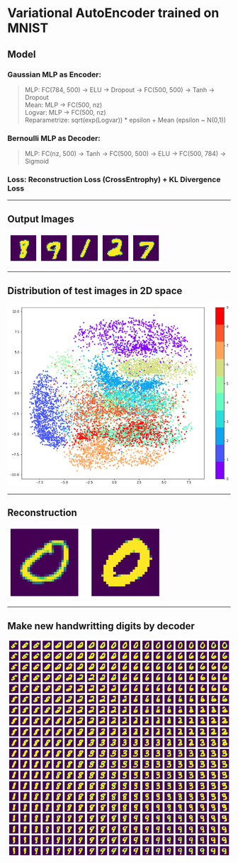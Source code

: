 Variational AutoEncoder trained on MNIST
=============

## Model
### Gaussian MLP as Encoder:  
> MLP: FC(784, 500) → ELU → Dropout → FC(500, 500) → Tanh → Dropout  
> Mean: MLP → FC(500, nz)  
> Logvar: MLP → FC(500, nz)  
> Reparametrize: sqrt(exp(Logvar)) * epsilon + Mean  (epsilon ~ N(0,1))  
  
### Bernoulli MLP as Decoder:  
> MLP: FC(nz, 500) → Tanh → FC(500, 500) → ELU → FC(500, 784) → Sigmoid  

### Loss: Reconstruction Loss (CrossEntrophy) + KL Divergence Loss  
  
------------------
## Output Images  
![output_img](./images/output_img.png)  

------------------
## Distribution of test images in 2D space  
![test_img](./images/test_img.png)  

------------------
## Reconstruction  
![recon_img](./images/recon_img.png)  

------------------
## Make new handwritting digits by decoder  
![handwritting_img](./images/handwritting_img.png)
